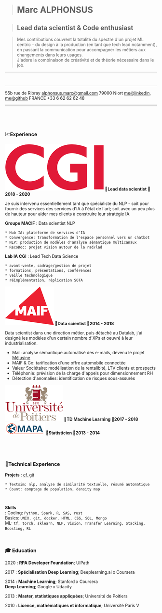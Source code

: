 > # Marc ALPHONSUS


> ## Lead data scientist & Code enthusiast


> Mes contributions couvrent la totalité du spectre d'un projet ML centric - du design à la production (en tant que tech lead notamment), en passant la communication pour accompagner les métiers aux changements dans leurs usages.  
> J'adore la combinaison de créativité et de théorie nécessaire dans le job.

------

&nbsp;

-------------------        --------------------------------------------------------
55b rue de Ribray                                          alphonsus.marc@gmail.com
79000 Niort                   [me\@linkedin](http://linkedin.com/in/marc-alphonsus), [me\@github](https://github.com/marcalph)
FRANCE                                                            +33 6 62 62 62 48
-------------------        --------------------------------------------------------

&nbsp;

&nbsp;

### 📈Experience
**![CGI](assets/cgi.png) 📣Lead data scientist 📆2018 - 2020**  

Je suis intervenu essentiellement tant que spécialiste du NLP - soit pour fournir des services des services d'IA à l'état de l'art; soit avec un peu plus de hauteur pour aider mes clients à construire leur stratégie IA.


**Groupe MACIF** 
:   Data scientist NLP

    * Hub IA: plateforme de services d'IA
    * Convergence: transformation de l'espace personnel vers un chatbot
    * NLP: production de modèles d'analyse sémantique multicanaux
    * RecoDoc: projet vision autour de la rad/lad

**Lab IA CGI**
: Lead Tech Data Science

    * avant-vente, cadrage/gestion de projet
    * formations, présentations, conférences
    * veille technologique
    * réimplémentation, réplication SOTA

**![MAIF](assets/maif.png) 📣Data scientist 📆2014 - 2018**

Data scientist dans une direction métier, puis détaché au Datalab, j'ai designé les modèles d'un certain nombre d'XPs et oeuvré à leur industrialisation.

* Mail: analyse sémantique automatisé des e-mails, devenu le projet [Mélusine](https://github.com/MAIF/melusine)
* MAIF & Go: tarification d'une offre automobile connectée
* Valeur Sociétaire: modélisation de la rentalibité, LTV clients et prospects
* Téléphonie: prévision de la charge d'appels pour dimensionnement RH
* Détection d'anomalies: identification de risques sous-assurés


**![IRIAF](assets/univ_poitiers.png) 📣TD Machine Learning 📆2017 - 2018**  
**![MAPA](assets/mapa.png) 📣Statisticien 📆2013 - 2014**

&nbsp;

&nbsp;

### 🚀Technical Experience
**Projets**
:   [cf. git](https://github.com/marcalph)

    * Textsim: nlp, analyse de similarité textuelle, résumé automatique
    * Count: comptage de population, density map

&nbsp;

**Skills**  
:   Coding: `Python, Spark, R, SAS, rust`  
    Basics: `UNIX, git, docker, HTML, CSS, SQL, Mongo`  
    ML: `tf, torch, sklearn, NLP, Vision, Transfer Learning, Stacking, Boosting, RL`




&nbsp;

### 🎓 Education

2020
:   **RPA Developer Foundation**; UIPath

2017
:   **Spécialisation Deep Learning**; Deeplearning.ai x Coursera

2014
:   **Machine Learning**; Stanford x Coursera  
    **Deep Learning**; Google x Udacity

2013
:   **Master, statistiques appliquées**; Université de Poitiers

2010
:   **Licence, mathématiques et informatique**; Université Paris V 